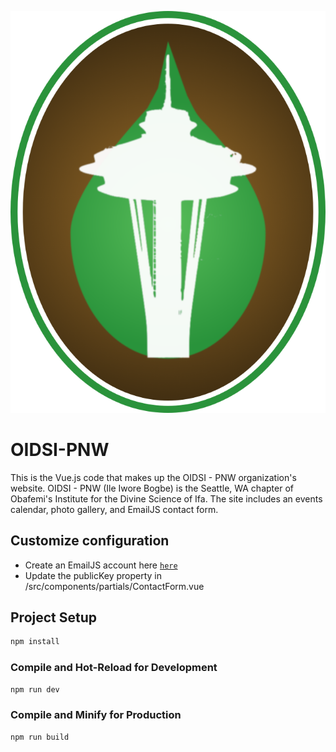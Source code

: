 ![OIDSI-PNW Logo](/src/assets/images/OIDSIFav.ico)

# OIDSI-PNW

This is the Vue.js code that makes up the OIDSI - PNW organization's website. OIDSI - PNW (Ile Iwore Bogbe) is the Seattle, WA chapter of Obafemi's Institute for the Divine Science of Ifa. The site includes an events calendar, photo gallery, and EmailJS contact form.

## Customize configuration

- Create an EmailJS account here [`here`](https://www.emailjs.com/)
- Update the publicKey property in /src/components/partials/ContactForm.vue

## Project Setup

```sh
npm install
```

### Compile and Hot-Reload for Development

```sh
npm run dev
```

### Compile and Minify for Production

```sh
npm run build
```
